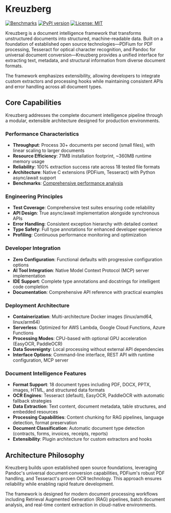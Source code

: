 # Kreuzberg

[![Benchmarks](https://img.shields.io/badge/benchmarks-fastest%20CPU-orange)](https://benchmarks.kreuzberg.dev/)
[![PyPI version](https://badge.fury.io/py/kreuzberg.svg)](https://badge.fury.io/py/kreuzberg)
[![License: MIT](https://img.shields.io/badge/License-MIT-yellow.svg)](https://opensource.org/licenses/MIT)

Kreuzberg is a document intelligence framework that transforms unstructured documents into structured, machine-readable data. Built on a foundation of established open source technologies—PDFium for PDF processing, Tesseract for optical character recognition, and Pandoc for universal document conversion—Kreuzberg provides a unified interface for extracting text, metadata, and structural information from diverse document formats.

The framework emphasizes extensibility, allowing developers to integrate custom extractors and processing hooks while maintaining consistent APIs and error handling across all document types.

## Core Capabilities

Kreuzberg addresses the complete document intelligence pipeline through a modular, extensible architecture designed for production environments.

### Performance Characteristics

- **Throughput**: Process 30+ documents per second (small files), with linear scaling to larger documents
- **Resource Efficiency**: 71MB installation footprint, ~360MB runtime memory usage
- **Reliability**: 100% extraction success rate across 18 tested file formats
- **Architecture**: Native C extensions (PDFium, Tesseract) with Python async/await support
- **Benchmarks**: [Comprehensive performance analysis](https://benchmarks.kreuzberg.dev/)

### Engineering Principles

- **Test Coverage**: Comprehensive test suites ensuring code reliability
- **API Design**: True async/await implementation alongside synchronous APIs
- **Error Handling**: Consistent exception hierarchy with detailed context
- **Type Safety**: Full type annotations for enhanced developer experience
- **Profiling**: Continuous performance monitoring and optimization

### Developer Integration

- **Zero Configuration**: Functional defaults with progressive configuration options
- **AI Tool Integration**: Native Model Context Protocol (MCP) server implementation
- **IDE Support**: Complete type annotations and docstrings for intelligent code completion
- **Documentation**: Comprehensive API reference with practical examples

### Deployment Architecture

- **Containerization**: Multi-architecture Docker images (linux/amd64, linux/arm64)
- **Serverless**: Optimized for AWS Lambda, Google Cloud Functions, Azure Functions
- **Processing Modes**: CPU-based with optional GPU acceleration (EasyOCR, PaddleOCR)
- **Data Sovereignty**: Local processing without external API dependencies
- **Interface Options**: Command-line interface, REST API with runtime configuration, MCP server

### Document Intelligence Features

- **Format Support**: 18 document types including PDF, DOCX, PPTX, images, HTML, and structured data formats
- **OCR Engines**: Tesseract (default), EasyOCR, PaddleOCR with automatic fallback strategies
- **Data Extraction**: Text content, document metadata, table structures, and embedded resources
- **Processing Capabilities**: Content chunking for RAG pipelines, language detection, format preservation
- **Document Classification**: Automatic document type detection (contracts, forms, invoices, receipts, reports)
- **Extensibility**: Plugin architecture for custom extractors and hooks

## Architecture Philosophy

Kreuzberg builds upon established open source foundations, leveraging Pandoc's universal document conversion capabilities, PDFium's robust PDF handling, and Tesseract's proven OCR technology. This approach ensures reliability while enabling rapid feature development.

The framework is designed for modern document processing workflows including Retrieval Augmented Generation (RAG) pipelines, batch document analysis, and real-time content extraction in cloud-native environments.
